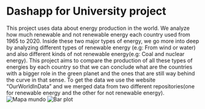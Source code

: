 # Dashapp for University project

This project uses data about energy production in the world. We analyze how much renewable and 
not renewable energy each country used from 1965 to 2020.
Inside these two major types of energy, we go more into deep by analyzing different types of 
renewable energy (e.g: From wind or water) and also different kinds of not renewable energy(e.g: 
Coal and nuclear energy).
This project aims to compare the production of all these types of energies by each country so that 
we can conclude what are the countries with a bigger role in the green planet and the ones that are 
still way behind the curve in that sense. To get the data we use the website “OurWorldInData” and 
we merged data from two different repositories(one for renewable energy and the other for not 
renewable energy).
![Mapa mundo](https://user-images.githubusercontent.com/90764365/171454461-38a2ad9e-1966-4db5-b350-a422b2df2dba.png)
![Bar plot](https://user-images.githubusercontent.com/90764365/171454472-3d70926d-fe62-4f8d-b3fc-8e4c48f90c1d.png)
